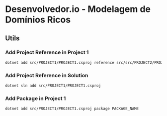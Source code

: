 # Desenvolvedor.io  - Modelagem de Domínios Ricos

## Utils

### Add Project Reference in Project 1

```bash
dotnet add src/PROJECT1/PROJECT1.csproj reference src/src/PROJECT2/PROJECT2.csproj
```

### Add Project Reference in Solution

```bash
dotnet sln add src/PROJECT1/PROJECT1.csproj
```

### Add Package in Project 1

```bash
dotnet add src/PROJECT1/PROJECT1.csproj package PACKAGE_NAME
```